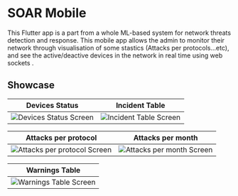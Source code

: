 # SOAR Mobile

This Flutter app is a part from a whole ML-based system for network threats detection and response.
This mobile app allows the admin to monitor their network through visualisation of some stastics (Attacks per protocols...etc), and see the active/deactive devices in the network in real time using web sockets .

## Showcase

| Devices Status                           | Incident Table                           |
| ---------------------------------------- | ---------------------------------------- |
| ![Devices Status Screen](showcase/3.jpg) | ![Incident Table Screen](showcase/5.jpg) |

| Attacks per protocol                           | Attacks per month                           |
| ---------------------------------------------- | ------------------------------------------- |
| ![Attacks per protocol Screen](showcase/1.jpg) | ![Attacks per month Screen](showcase/2.jpg) |

| Warnings Table                           |
| ---------------------------------------- |
| ![Warnings Table Screen](showcase/6.jpg) |
